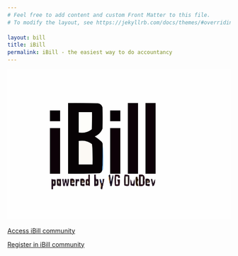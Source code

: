 ```yaml
---
# Feel free to add content and custom Front Matter to this file.
# To modify the layout, see https://jekyllrb.com/docs/themes/#overriding-theme-defaults

layout: bill
title: iBill
permalink: iBill - the easiest way to do accountancy
---
```


![Image Alt Text](/assets/ibill.svg)

[Access iBill community](https://ibill.vgoutdev.com/)

[Register in iBill community](https://ibill.vgoutdev.com/register)
